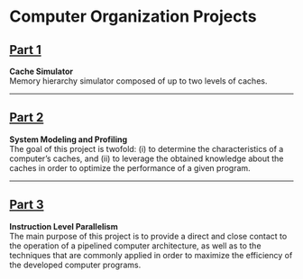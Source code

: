 # Computer Organization Projects

## [Part 1](https://github.com/Guilherme1Rocha/Computer_Organization/tree/Part1)
**Cache Simulator**  
Memory hierarchy simulator composed of up to two levels of
caches.

---

## [Part 2](https://github.com/Guilherme1Rocha/Computer_Organization/tree/Part2)
**System Modeling and Profiling**  
The goal of this project is twofold: (i) to determine the characteristics of a computer’s caches, and
(ii) to leverage the obtained knowledge about the caches in order to optimize the performance of a given
program.

---

## [Part 3](https://github.com/Guilherme1Rocha/Computer_Organization/tree/Part3)
**Instruction Level Parallelism**  
The main purpose of this project is to provide a direct and close contact to the
operation of a pipelined computer architecture, as well as to the techniques that are commonly applied
in order to maximize the efficiency of the developed computer programs.